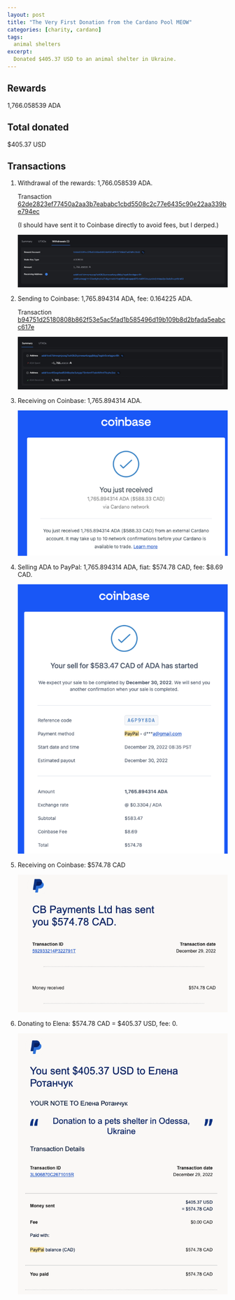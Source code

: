 ```yaml
---
layout: post
title: "The Very First Donation from the Cardano Pool MEOW"
categories: [charity, cardano]
tags:
  animal shelters
excerpt:
  Donated $405.37 USD to an animal shelter in Ukraine.
---
```


## Rewards

1,766.058539 ADA

## Total donated

$405.37 USD

## Transactions

1. Withdrawal of the rewards: 1,766.058539 ADA.

   Transaction [62de2823ef77450a2aa3b7eababc1cbd5508c2c77e6435c90e22aa339be794ec](https://cardanoscan.io/transaction/62de2823ef77450a2aa3b7eababc1cbd5508c2c77e6435c90e22aa339be794ec?tab=withdrawals)

   (I should have sent it to Coinbase directly to avoid fees, but I derped.)
   
   <img src="/images/cardano/donations/1/1-withdrawal.png" alt="Withdrawal"/>

2. Sending to Coinbase: 1,765.894314 ADA, fee: 0.164225 ADA.

   Transaction [b94751d25180808b862f53e5ac5fad1b585496d19b109b8d2bfada5eabcc617e](https://cardanoscan.io/transaction/b94751d25180808b862f53e5ac5fad1b585496d19b109b8d2bfada5eabcc617e)

   <img src="/images/cardano/donations/1/2-to-coinbase.png" alt="Sending to Coinbase"/>

3. Receiving on Coinbase: 1,765.894314 ADA.

   <img src="/images/cardano/donations/1/3-in-coinbase.png" alt="Receiving on Coinbase"/>

4. Selling ADA to PayPal: 1,765.894314 ADA, fiat: $574.78 CAD, fee: $8.69 CAD.

   <img src="/images/cardano/donations/1/4-to-paypal.png" alt="Selling ADA to PayPal"/>

5. Receiving on Coinbase: $574.78 CAD

   <img src="/images/cardano/donations/1/5-in-paypal.png" alt="Receiving on Coinbase"/>

6. Donating to Elena: $574.78 CAD = $405.37 USD, fee: 0.

   <img src="/images/cardano/donations/1/6-to-elena.png" alt="Donating to Elena"/>
